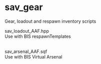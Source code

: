 sav_gear
========

Gear, loadout and respawn inventory scripts


sav_loadout_AAF.hpp<br>
Use with BIS respawnTemplates<br><br>

sav_arsenal_AAF.sqf<br>
Use with BIS Virtual Arsenal<br>